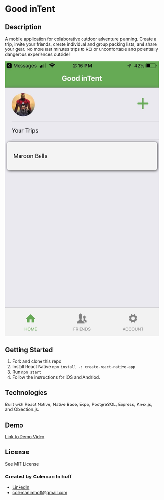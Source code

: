 # Good inTent

## Description

A mobile application for collaborative outdoor adventure planning. Create a trip, invite your friends, create individual and group packing lists, and share your gear. No more last minutes trips to REI or unconfortable and potentially dangerous experiences outside!

![Good inTent](good-intent.jpeg "Good inTent")

## Getting Started

1. Fork and clone this repo
2. Install React Native ```npm install -g create-react-native-app```
3. Run ```npm start```
4. Follow the instructions for iOS and Andriod.

## Technologies

Built with React Native, Native Base, Expo, PostgreSQL, Express, Knex.js, and Objection.js.

## Demo

[Link to Demo Video](https://www.youtube.com/watch?v=XSLJelQZqvE)

## License

See MIT License

### Created by Coleman Imhoff
- [LinkedIn](https://www.linkedin.com/in/colemanimhoff/)
- colemanimhoff@gmail.com
